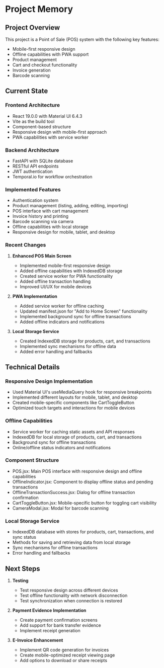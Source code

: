 # Project Memory

## Project Overview
This project is a Point of Sale (POS) system with the following key features:
- Mobile-first responsive design
- Offline capabilities with PWA support
- Product management
- Cart and checkout functionality
- Invoice generation
- Barcode scanning

## Current State

### Frontend Architecture
- React 19.0.0 with Material UI 6.4.3
- Vite as the build tool
- Component-based structure
- Responsive design with mobile-first approach
- PWA capabilities with service worker

### Backend Architecture
- FastAPI with SQLite database
- RESTful API endpoints
- JWT authentication
- Temporal.io for workflow orchestration

### Implemented Features
- Authentication system
- Product management (listing, adding, editing, importing)
- POS interface with cart management
- Invoice history and printing
- Barcode scanning via camera
- Offline capabilities with local storage
- Responsive design for mobile, tablet, and desktop

### Recent Changes
1. **Enhanced POS Main Screen**
   - Implemented mobile-first responsive design
   - Added offline capabilities with IndexedDB storage
   - Created service worker for PWA functionality
   - Added offline transaction handling
   - Improved UI/UX for mobile devices

2. **PWA Implementation**
   - Added service worker for offline caching
   - Updated manifest.json for "Add to Home Screen" functionality
   - Implemented background sync for offline transactions
   - Added offline indicators and notifications

3. **Local Storage Service**
   - Created IndexedDB storage for products, cart, and transactions
   - Implemented sync mechanisms for offline data
   - Added error handling and fallbacks

## Technical Details

### Responsive Design Implementation
- Used Material UI's useMediaQuery hook for responsive breakpoints
- Implemented different layouts for mobile, tablet, and desktop
- Created mobile-specific components like CartToggleButton
- Optimized touch targets and interactions for mobile devices

### Offline Capabilities
- Service worker for caching static assets and API responses
- IndexedDB for local storage of products, cart, and transactions
- Background sync for offline transactions
- Online/offline status indicators and notifications

### Component Structure
- POS.jsx: Main POS interface with responsive design and offline capabilities
- OfflineIndicator.jsx: Component to display offline status and pending transactions
- OfflineTransactionSuccess.jsx: Dialog for offline transaction confirmation
- CartToggleButton.jsx: Mobile-specific button for toggling cart visibility
- CameraModal.jsx: Modal for barcode scanning

### Local Storage Service
- IndexedDB database with stores for products, cart, transactions, and sync status
- Methods for saving and retrieving data from local storage
- Sync mechanisms for offline transactions
- Error handling and fallbacks

## Next Steps
1. **Testing**
   - Test responsive design across different devices
   - Test offline functionality with network disconnection
   - Test synchronization when connection is restored

2. **Payment Evidence Implementation**
   - Create payment confirmation screens
   - Add support for bank transfer evidence
   - Implement receipt generation

3. **E-Invoice Enhancement**
   - Implement QR code generation for invoices
   - Create mobile-optimized receipt viewing page
   - Add options to download or share receipts
